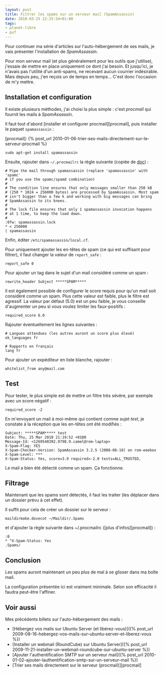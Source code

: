```yaml
---
layout: post
title: Filtrer les spams sur un serveur mail (SpamAssassin)
date: 2010-03-25 22:25:54+01:00
tags:
- planet-libre
- puf
---
```


Pour continuer ma série d'articles sur l'auto-hébergement de ses mails, je vais
présenter l'installation de _SpamAssassin_.

Pour mon serveur mail (et plus généralement pour les outils que j'utilise),
j'essaie de mettre en place uniquement ce dont j'ai besoin. Et jusqu'ici, je
n'avais pas l'utilité d'un anti-spams, ne recevant aucun courrier indésirable.
Mais depuis peu, j'en reçois un de temps en temps… C'est donc l'occasion de m'y
mettre.


## Installation et configuration

Il existe plusieurs méthodes, j'ai choisi la plus simple : c'est _procmail_ qui
fournit les mails à _SpamAssassin_.

Il faut tout d'abord [installer et configurer procmail][procmail], puis
installer le paquet `spamassassin` :

[procmail]: {% post_url 2010-01-06-trier-ses-mails-directement-sur-le-serveur-procmail %}

    sudo apt-get install spamassassin

Ensuite, rajouter dans `~/.procmailrc` la règle suivante (copiée de [doc][]) :

[doc]: http://spamassassin.apache.org/full/3.0.x/dist/procmailrc.example

    # Pipe the mail through spamassassin (replace 'spamassassin' with 'spamc'
    # if you use the spamc/spamd combination)
    #
    # The condition line ensures that only messages smaller than 250 kB
    # (250 * 1024 = 256000 bytes) are processed by SpamAssassin. Most spam
    # isn't bigger than a few k and working with big messages can bring
    # SpamAssassin to its knees.
    #
    # The lock file ensures that only 1 spamassassin invocation happens
    # at 1 time, to keep the load down.
    #
    :0fw: spamassassin.lock
    * < 256000
    | spamassassin


Enfin, éditer `/etc/spamassassin/local.cf`.

Pour uniquement ajouter les en-têtes de spam (ce qui est suffisant pour
filtrer), il faut changer la valeur de `report_safe` :

    report_safe 0

Pour ajouter un tag dans le sujet d'un mail considéré comme un spam :

    rewrite_header Subject *****SPAM*****

Il est également possible de configurer le score requis pour qu'un mail soit
considéré comme un spam. Plus cette valeur est faible, plus le filtre est
agressif.  La valeur par défaut (5.0) est un peu faible, je vous conseille
d'augmenter un peu si vous voulez limiter les faux-positifs :

    required_score 6.0

Rajouter éventuellement les lignes suivantes :

    # Langues attendues (les autres auront un score plus élevé)
    ok_languages fr

    # Rapports en français
    lang fr

Pour ajouter un expéditeur en liste blanche, rajouter :

    whitelist_from any@mail.com


## Test

Pour tester, le plus simple est de mettre un filtre très sévère, par exemple avec un score négatif :

    required_score -2

En m'envoyant un mail à moi-même qui contient comme sujet _test_, je constate à
la réception que les en-têtes ont été modifiés :

    Subject: *****SPAM***** test
    Date: Thu, 25 Mar 2010 21:19:52 +0100
    Message-Id: <1269548392.9798.9.camel@rom-laptop>
    X-Spam-Flag: YES
    X-Spam-Checker-Version: SpamAssassin 3.2.5 (2008-06-10) on rom-eeebox
    X-Spam-Level: ***
    X-Spam-Status: Yes, score=3.9 required=-2.0 tests=ALL_TRUSTED,

Le mail a bien été détecté comme un spam. Ça fonctionne.


## Filtrage


Maintenant que les spams sont détectés, il faut les traiter (les déplacer dans
un dossier prévu à cet effet).

Il suffit pour cela de créer un dossier sur le serveur :

    maildirmake.dovecot ~/Maildir/.Spams

et d'ajouter la règle suivante dans ~/.procmailrc ([plus d'infos][procmail]) :

    :0
    * ^X-Spam-Status: Yes
    .Spams/


## Conclusion

Les spams auront maintenant un peu plus de mal à se glisser dans ma boîte mail.

La configuration présentée ici est vraiment minimale. Selon son efficacité il
faudra peut-être l'affiner.


## Voir aussi

Mes précédents billets sur l'auto-hébergement des mails :

 * [Hébergez vos mails sur Ubuntu Server (et libérez-vous)]({% post_url 2009-08-16-hebergez-vos-mails-sur-ubuntu-server-et-liberez-vous %})
 * [Installer un webmail (RoundCube) sur Ubuntu Server]({% post_url 2009-11-21-installer-un-webmail-roundcube-sur-ubuntu-server %})
 * [Ajouter l'authentification SMTP sur un serveur mail]({% post_url 2010-01-02-ajouter-lauthentification-smtp-sur-un-serveur-mail %})
 * [Trier ses mails directement sur le serveur (procmail)][procmail]
